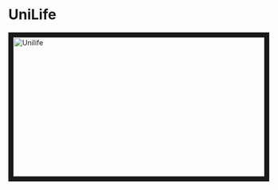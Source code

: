 # UniLife
<a href="http://www.youtube.com/watch?feature=player_embedded&v=aOUcdUFuSFo
" target="_blank"><img src="http://img.youtube.com/vi/aOUcdUFuSFo/0.jpg" 
alt="Unilife" width="520" height="280" border="10" /></a>
